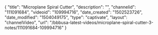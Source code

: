 {
    "title": "Microplane Spiral Cutter",
    "description": "",
    "channelid": "111091684",
    "videoid": "109994716",
    "date_created": "1502523726",
    "date_modified": "1504049175",
    "type": "captivate",
    "layout": "channelVideo",
    "url": "\/bbbusa-latest-videos\/microplane-spiral-cutter-3-notes\/111091684-109994716"
}